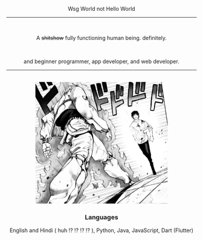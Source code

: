 <p align="center" font-size=24px> Wsg World not Hello World </p>

---

</br>
<span align="center">
  
A ~~shitshow~~ fully functioning human being. definitely.

</span>
</br>

<p align="center">and beginner programmer, app developer, and web developer.</p>

---

</br>

<div align = "center">
    <img style = "width: 25em;" src = "jojoToji.png">
</div>

<span align="center">
  
### Languages

English and Hindi ( huh ⁉️ ⁉️ ⁉️ ⁉️ ),
Python,
Java,
JavaScript,
Dart (Flutter)

</span>
